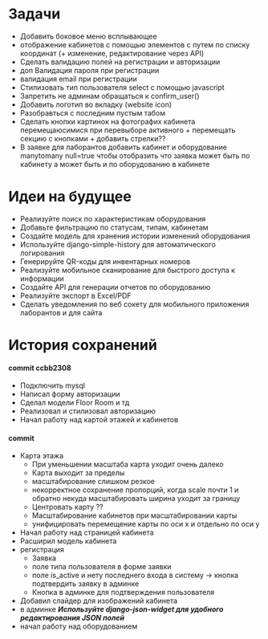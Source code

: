 # Задачи
- Добавить боковое меню всплывающее
- отображение кабинетов с помощью элементов с путем по списку координат (+ изменение, редактирование через API)
- Сделать валидацию полей на регистрации и авторизации
- доп Валидация пароля при регистрации
- валидация email при регистрации
- Стилизовать тип пользователя select с помощью javascript
- Запретить не админам обращаться к confirm_user()
- Добавить логотип во вкладку (website icon)
- Разобравться с последним пустым табом
- Сделать кнопки картинок на фотографих кабинета перемещаюсимися при перевыборе активного + перемещать секцию с кнопками + добавить стрелки??
- В заявке для лаборантов добавить кабинет и оборудование manytomany null=true чтобы отобразить что заявка может быть по кабинету а может быть и по оборудованию в кабинете

# Идеи на будущее
- Реализуйте поиск по характеристикам оборудования
- Добавьте фильтрацию по статусам, типам, кабинетам
- Создайте модель для хранения истории изменений оборудования
- Используйте django-simple-history для автоматического логирования
- Генерируйте QR-коды для инвентарных номеров
- Реализуйте мобильное сканирование для быстрого доступа к информации
- Создайте API для генерации отчетов по оборудованию
- Реализуйте экспорт в Excel/PDF
- Сделать уведомления по веб сокету для мобильного приложения лаборантов и для сайта

# История сохранений
#### commit ccbb2308
+ Подключить mysql
+ Написал форму авторизации
+ Сделал модели Floor Room и тд
+ Реализовал и стилизовал авторизацию
+ Начал работу над картой этажей и кабинетов

#### commit
+ Карта этажа
  - При уменьшении масштаба карта уходит очень далеко
  - Карта выходит за пределы
  - масштабирование слишком резкое
  - некорректное сохранение пропорций, когда scale почти 1 и обратно некуда масштабировать ширина уходит за границу
  - Центровать карту ??
  - Масштабирование кабинетов при масштабировании карты
  - унифицировать перемещение карты по оси x и отдельно по оси y
+ Начал работу над страницей кабинета
+ Расширил модель кабинета
+ регистрация
  - Заявка
  - поле типа пользователя в форме заявки
  - поле is_active и нету последнего входа в систему -> кнопка подтвердить заявку в админке
  - Кнопка в админке для подтверждения пользователя
+ Добавил слайдер для изображений кабинета
+ в админке ***Используйте django-json-widget для удобного редактирования JSON полей***
+ начал работу над оборудованием